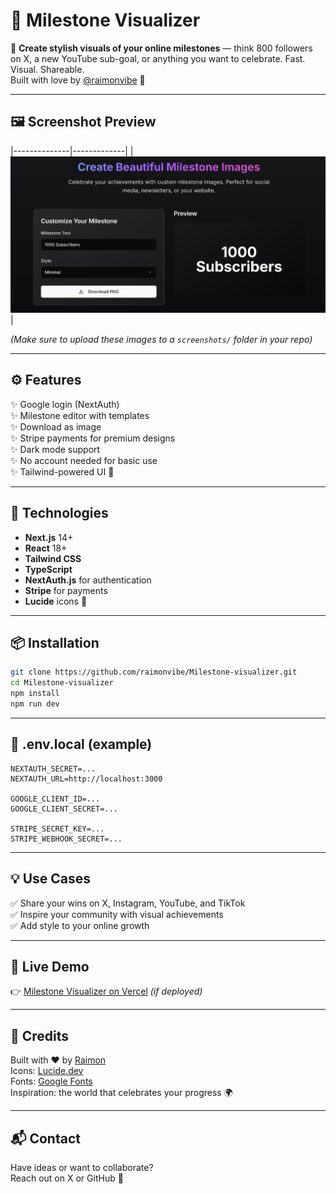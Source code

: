 # 🎯 Milestone Visualizer

📸 **Create stylish visuals of your online milestones** — think 800 followers on X, a new YouTube sub-goal, or anything you want to celebrate. Fast. Visual. Shareable.  
Built with love by [@raimonvibe](https://github.com/raimonvibe) 💜

---

## 🖼️ Screenshot Preview

|--------------|-------------|
| ![dark](screenshots/dark.png) |

*(Make sure to upload these images to a `screenshots/` folder in your repo)*

---

## ⚙️ Features

✨ Google login (NextAuth)  
✨ Milestone editor with templates  
✨ Download as image  
✨ Stripe payments for premium designs  
✨ Dark mode support  
✨ No account needed for basic use  
✨ Tailwind-powered UI 💅

---

## 🧠 Technologies

- **Next.js** 14+
- **React** 18+
- **Tailwind CSS**
- **TypeScript**
- **NextAuth.js** for authentication
- **Stripe** for payments
- **Lucide** icons 🎨

---

## 📦 Installation

```bash
git clone https://github.com/raimonvibe/Milestone-visualizer.git
cd Milestone-visualizer
npm install
npm run dev
```

---

## 🔐 .env.local (example)

```env
NEXTAUTH_SECRET=...
NEXTAUTH_URL=http://localhost:3000

GOOGLE_CLIENT_ID=...
GOOGLE_CLIENT_SECRET=...

STRIPE_SECRET_KEY=...
STRIPE_WEBHOOK_SECRET=...
```

---

## 💡 Use Cases

✅ Share your wins on X, Instagram, YouTube, and TikTok  
✅ Inspire your community with visual achievements  
✅ Add style to your online growth

---

## 🧊 Live Demo

👉 [Milestone Visualizer on Vercel](https://milestone-visualizer.vercel.app) *(if deployed)*

---

## 🤝 Credits

Built with ❤️ by [Raimon](https://github.com/raimonvibe)  
Icons: [Lucide.dev](https://lucide.dev)  
Fonts: [Google Fonts](https://fonts.google.com)  
Inspiration: the world that celebrates your progress 🌍

---

## 📬 Contact

Have ideas or want to collaborate?  
Reach out on X or GitHub 🙌
